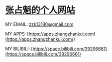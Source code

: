 # [张占魁的个人网站](https://www.zhangzhankui.com)

MY EMAIL: [zzk13180@gmail.com](mailto:zzk13180@gmail.com)  

MY APPS: [https://apps.zhangzhankui.com](https://apps.zhangzhankui.com/)  

MY BILIBILI: [https://space.bilibili.com/39296661](https://space.bilibili.com/39296661)  
